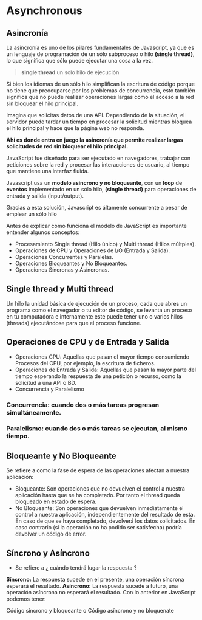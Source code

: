 # Asynchronous

## Asincronía

La asincronía es uno de los pilares fundamentales de Javascript, ya que es un lenguaje de programación de un sólo subproceso o hilo **(single thread)**, lo que significa que sólo puede ejecutar una cosa a la vez.

> **single thread** un solo hilo de ejecución

Si bien los idiomas de un sólo hilo simplifican la escritura de código porque no tiene que preocuparse por los problemas de concurrencia, esto también significa que no puede realizar operaciones largas como el acceso a la red sin bloquear el hilo principal.

Imagina que solicitas datos de una API. Dependiendo de la situación, el servidor puede tardar un tiempo en procesar la solicitud mientras bloquea el hilo principal y hace que la página web no responda.

**Ahí es donde entra en juego la asincronía que permite realizar largas solicitudes de red sin bloquear el hilo principal.**

JavaScript fue diseñado para ser ejecutado en navegadores, trabajar con peticiones sobre la red y procesar las interacciones de usuario, al tiempo que mantiene una interfaz fluida.

Javascript usa un **modelo asíncrono y no bloqueante**, con un **loop** de **eventos** implementado en un sólo hilo, **(single thread)** para operaciones de entrada y salida (input/output).

Gracias a esta solución, Javascript es áltamente concurrente a pesar de emplear un sólo hilo

Antes de explicar como funciona el modelo de JavaScript es importante entender algunos conceptos:

- Procesamiento Single thread (Hilo único) y Multi thread (Hilos múltples).
- Operaciones de CPU y Operaciones de I/O (Entrada y Salida).
- Operaciones Concurrentes y Paralelas.
- Operaciones Bloqueantes y No Bloqueantes.
- Operaciones Síncronas y Asíncronas.

## Single thread y Multi thread

Un hilo la unidad básica de ejecución de un proceso, cada que abres un programa como el navegador o tu editor de código, se levanta un proceso en tu computadora e internamente este puede tener uno o varios hilos (threads) ejecutándose para que el proceso funcione.

## Operaciones de CPU y de Entrada y Salida

- Operaciones CPU: Aquellas que pasan el mayor tiempo consumiendo Procesos del CPU, por ejemplo, la escritura de ficheros.
- Operaciones de Entrada y Salida: Aquellas que pasan la mayor parte del tiempo esperando la respuesta de una petición o recurso, como la solicitud a una API o BD.
- Concurrencia y Paralelismo

### **Concurrencia:** cuando dos o más tareas progresan simultáneamente.

### **Paralelismo:** cuando dos o más tareas se ejecutan, al mismo tiempo.

## Bloqueante y No Bloqueante

Se refiere a como la fase de espera de las operaciones afectan a nuestra aplicación:

- Bloqueante: Son operaciones que no devuelven el control a nuestra aplicación hasta que se ha completado. Por tanto el thread queda bloqueado en estado de espera.
- No Bloqueante: Son operaciones que devuelven inmediatamente el control a nuestra aplicación, independientemente del resultado de esta. En caso de que se haya completado, devolverá los datos solicitados. En caso contrario (si la operación no ha podido ser satisfecha) podría devolver un código de error.

## Síncrono y Asíncrono

- Se refiere a ¿ cuándo tendrá lugar la respuesta ?

**Síncrono:** La respuesta sucede en el presente, una operación síncrona esperará el resultado.
**Asíncrono:** La respuesta sucede a futuro, una operación asíncrona no esperará el resultado.
Con lo anterior en JavaScript podemos tener:

Código síncrono y bloqueante o
Código asíncrono y no bloquenate

